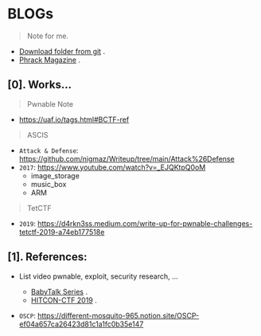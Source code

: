 # BLOGs
> Note for me.
- [Download folder from git](https://download-directory.github.io/) .
- [Phrack Magazine](http://phrack.org/issues/64/6.html) .

## [0]. Works...
  
> Pwnable Note
- https://uaf.io/tags.html#BCTF-ref

> ASCIS
- `Attack & Defense`: https://github.com/nigmaz/Writeup/tree/main/Attack%26Defense
- `2017`: https://www.youtube.com/watch?v=_EJQKtpQ0oM
	* image_storage 
	* music_box
	* ARM

> TetCTF
- `2019`: https://d4rkn3ss.medium.com/write-up-for-pwnable-challenges-tetctf-2019-a74eb177518e

## [1]. References:
- List video pwnable, exploit, security research, ...
  * [BabyTalk Series](https://www.youtube.com/playlist?list=PL7642iyielOziwBisTcqEvmTm6aAJWnDa) .
  * [HITCON-CTF 2019](https://www.youtube.com/watch?v=JsfI-5oog44) .

- `OSCP`: https://different-mosquito-965.notion.site/OSCP-ef04a657ca26423d81c1a1fc0b35e147
